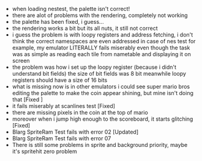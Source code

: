 - when loading nestest, the palette isn't correct!
- there are alot of problems with the rendering, completely not working
- the palette has been fixed, i guess...
- the rendering works a bit but its all nuts, it still not correct
- i guess the problem is with loopy registers and address fetching, i don't think the correct namespaces are even addressed in case of nes test for example, my emulator LITERALLY fails miserably even though the task was as simple as reading each tile from nametable and displaying it on screen
- the problem was how i set up the loopy register (because i didn't understand bit fields) the size of bit fields was 8 bit meanwhile loopy registers should have a size of 16 bits
- what is missing now is in other emulators i could see super mario bros editing the palette to make the coin appear shining, but mine isn't doing that  [Fixed ]
- it fails miserably at scanlines test [Fixed]
- there are missing pixels in the coin at the top of mario 
- moreover when i jump high enough to the scoreboard, it starts glitching [Fixed]
- Blarg SpriteRam Test fails with error 02 [Updated]
- Blarg SpriteRam Test fails with error 07
- There is still some problems in sprite and background priority, maybe it's spritehit zero problem
